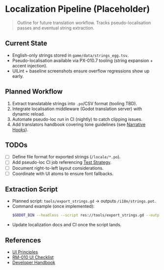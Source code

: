 # Localization Pipeline (Placeholder)

> Outline for future translation workflow. Tracks pseudo-localisation passes and eventual string extraction.

## Current State
- English-only strings stored in `game/data/strings_egg.tsv`.
- Pseudo-localisation available via PX-010.7 tooling (string expansion + accent injection).
- UILint + baseline screenshots ensure overflow regressions show up early.

## Planned Workflow
1. Extract translatable strings into `.po`/CSV format (tooling TBD).
2. Integrate localisation middleware (Godot translation server) with dynamic reload.
3. Automate pseudo-loc run in CI (nightly) to catch clipping issues.
4. Add translators handbook covering tone guidelines (see [Narrative Hooks](../design/Narrative_Hooks.md)).

## TODOs
- [ ] Define file format for exported strings (`/locale/*.po`).
- [ ] Add pseudo-loc CI job referencing [Test Strategy](../qa/Test_Strategy.md).
- [ ] Document right-to-left layout considerations.
- [ ] Coordinate with UI atoms to ensure font fallbacks.

## Extraction Script
- Planned script: `tools/export_strings.gd` → outputs `/i18n/strings.pot`.
- Command example (once implemented):
  ```bash
  $GODOT_BIN --headless --script res://tools/export_strings.gd --output i18n/strings.pot
  ```
- Update localization docs and CI once the script lands.

## References
- [UI Principles](../ux/UI_Principles.md)
- [RM-010 UI Checklist](../qa/RM-010-ui-checklist.md)
- [Developer Handbook](../Developer_Handbook.md)
